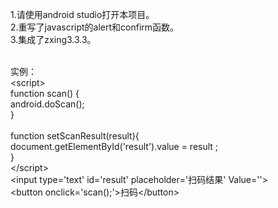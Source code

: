 1.请使用android studio打开本项目。<br>
2.重写了javascript的alert和confirm函数。 <br>
3.集成了zxing3.3.3。 <br><br>

实例：<br>
\<script\> <br>
function scan() { <br>
     android.doScan();<br>
}<br>    
function setScanResult(result){<br>
    document.getElementById('result').value = result ;<br>
}<br>
\</script\><br>
\<input type='text' id='result' placeholder='扫码结果' Value=''\><br>
\<button onclick='scan();'\>扫码\</button\><br>


